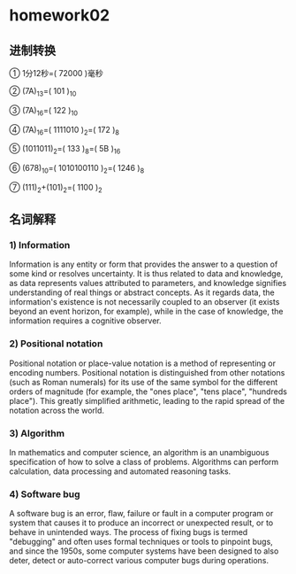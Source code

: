 # homework02

## 进制转换

①  1分12秒=(   72000   )毫秒

②   (7A)<sub>13</sub>=(  101  )<sub>10</sub>

③   (7A)<sub>16</sub>=(  122  )<sub>10</sub>

④   (7A)<sub>16</sub>=(   1111010    )<sub>2</sub>=(    172     )<sub>8</sub>

⑤   (1011011)<sub>2</sub>=(   133   )<sub>8</sub>=(    5B   )<sub>16</sub>

⑥  (678)<sub>10</sub>=(   1010100110    )<sub>2</sub>=(    1246    )<sub>8</sub>

⑦  (111)<sub>2</sub>+(101)<sub>2</sub>=(   1100   )<sub>2</sub>

## 名词解释

### 1) Information<br/>
Information is any entity or form that provides the answer to a question of some kind or resolves uncertainty. It is thus related to data and knowledge, as data represents values attributed to parameters, and knowledge signifies understanding of real things or abstract concepts. As it regards data, the information's existence is not necessarily coupled to an observer (it exists beyond an event horizon, for example), while in the case of knowledge, the information requires a cognitive observer.

### 2) Positional notation<br/>
Positional notation or place-value notation is a method of representing or encoding numbers. Positional notation is distinguished from other notations (such as Roman numerals) for its use of the same symbol for the different orders of magnitude (for example, the "ones place", "tens place", "hundreds place"). This greatly simplified arithmetic, leading to the rapid spread of the notation across the world.

### 3) Algorithm<br/>
In mathematics and computer science, an algorithm is an unambiguous specification of how to solve a class of problems. Algorithms can perform calculation, data processing and automated reasoning tasks.

### 4) Software bug<br/>
A software bug is an error, flaw, failure or fault in a computer program or system that causes it to produce an incorrect or unexpected result, or to behave in unintended ways. The process of fixing bugs is termed "debugging" and often uses formal techniques or tools to pinpoint bugs, and since the 1950s, some computer systems have been designed to also deter, detect or auto-correct various computer bugs during operations.
